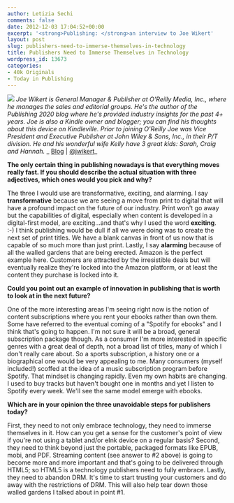 ```yaml
---
author: Letizia Sechi
comments: false
date: 2012-12-03 17:04:52+00:00
excerpt: '<strong>Publishing: </strong>an interview to Joe Wikert'
layout: post
slug: publishers-need-to-immerse-themselves-in-technology
title: Publishers Need to Immerse Themselves in Technology
wordpress_id: 13673
categories:
- 40k Originals
- Today in Publishing
---
```


![](http://www.40kbooks.com/wp-content/uploads/6a00d83452242969e201774318eb7c970d-150wi.jpeg) _Joe Wikert is General Manager & Publisher at O'Reilly Media, Inc., where he manages the sales and editorial groups. He's the author of the Publishing 2020 blog where he's provided industry insights for the past 4+ years. Joe is also a Kindle owner and blogger; you can find his thoughts about this device on Kindleville. Prior to joining O'Reilly Joe was Vice President and Executive Publisher at John Wiley & Sons, Inc., in their P/T division. He and his wonderful wife Kelly have 3 great kids: Sarah, Craig and Hannah._
_ [Blog](http://jwikert.typepad.com/) | [@jwikert](http://twitter.com/jwikert)_

**The only certain thing in publishing nowadays is that everything moves really fast. If you should describe the actual situation with three adjectives, which ones would you pick and why?**

The three I would use are transformative, exciting, and alarming. I say **transformative** because we are seeing a move from print to digital that will have a profound impact on the future of our industry. Print won't go away but the capabilities of digital, especially when content is developed in a digital-first model, are exciting…and that's why I used the word **exciting**. :-) I think publishing would be dull if all we were doing was to create the next set of print titles. We have a blank canvas in front of us now that is capable of so much more than just print. Lastly, I say **alarming** because of all the walled gardens that are being erected. Amazon is the perfect example here. Customers are attracted by the irresistible deals but will eventually realize they're locked into the Amazon platform, or at least the content they purchase is locked into it.

**Could you point out an example of innovation in publishing that is worth to look at in the next future?**

One of the more interesting areas I'm seeing right now is the notion of content subscriptions where you rent your ebooks rather than own them. Some have referred to the eventual coming of a "Spotify for ebooks" and I think that's going to happen. I'm not sure it will be a broad, general subscription package though. As a consumer I'm more interested in specific genres with a great deal of depth, not a broad list of titles, many of which I don't really care about. So a sports subscription, a history one or a biographical one would be very appealing to me. Many consumers (myself included!) scoffed at the idea of a music subscription program before Spotify. That mindset is changing rapidly. Even my own habits are changing. I used to buy tracks but haven't bought one in months and yet I listen to Spotify every week. We'll see the same model emerge with ebooks.

**Which are in your opinion the three unavoidable steps for publishers today?**

First, they need to not only embrace technology, they need to immerse themselves in it. How can you get a sense for the customer's point of view if you're not using a tablet and/or eInk device on a regular basis? Second, they need to think beyond just the portable, packaged formats like EPUB, mobi, and PDF. Streaming content (see answer to #2 above) is going to become more and more important and that's going to be delivered through HTML5; so HTML5 is a technology publishers need to fully embrace. Lastly, they need to abandon DRM. It's time to start trusting your customers and do away with the restrictions of DRM. This will also help tear down those walled gardens I talked about in point #1.
